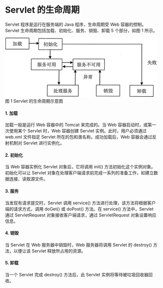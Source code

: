 # Servlet 的生命周期

Servlet 程序是运行在服务端的 Java 程序，生命周期受 Web 容器的控制。Servlet 生命周期包括加载、初始化、服务、销毁、卸载 5 个部分，如图 1 所示。

![Servlet 的生命周期示意图](img/8cb7ed490988fe76bacb6326e3cdcc63.jpg)
图 1 Servlet 的生命周期示意图

#### 1\. 加载

加载一般是运行 Web 容器中的 Tomcat 来完成的。当 Web 容器启动时，或第一次使用某个 Servlet 时，Web 容器创建 Servlet 实例。此时，用户必须通过 web.xml 文件指定 Servlet 所在的包和类名称。成功加载后，Web 容器会通过反射机制对 Servlet 进行实例化。

#### 2\. 初始化

当 Web 容器实例化 Servlet 对象后，它将调用 init() 方法初始化这个实例对象。初始化可以让 Servlet 对象在处理客户端请求前完成一系列的准备工作，如建立数据连接、读取源文件。

#### 3\. 服务

当发现有请求提交时，Servlet 调用 service() 方法进行处理，该方法将根据客户端的请求方式，调用 doGet() 或 doPost() 方法。在 service() 方法中，Servlet 通过 ServletRequest 对象接收客户端请求，通过 ServletRequest 对象设置响应信息。

#### 4\. 销毁

当 Servlet 在 Web 服务器中销毁时，Web 服务器将调用 Servlet 的 destroy() 方法，以便让该 Servlet 释放所占用的资源。

#### 5\. 卸载

当一个 Servlet 完成 destroy() 方法后，此 Servlet 实例将等待被垃圾回收器回收。